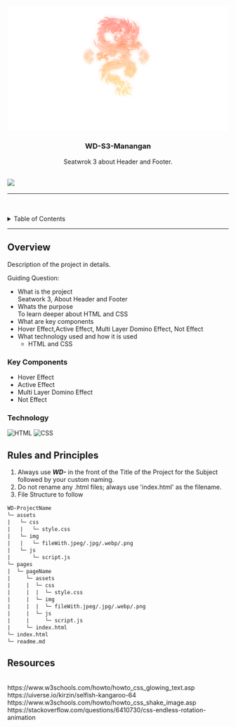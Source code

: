 <a name="About me">

<br/>

<br />
<div align="center">
  <a href="https://github.com/DomeldManangan">
  <!-- TODO: If you want to add logo or banner you can add it here -->
    <img src="./assets/img/LegenX Logo.png" alt="LegenX" width="auto">
  </a>
<!-- TODO: Change Title to the name of the title of your Project -->
  <h3 align="center">WD-S3-Manangan</h3>
</div>
<!-- TODO: Make a short description -->
<div align="center">
  Seatwrok 3 about Header and Footer.
</div>

<br />

<!-- TODO: Change the zyx-0314 into your github username  -->
<!-- TODO: Change the WD-Template-Project into the same name of your folder -->
![](https://visit-counter.vercel.app/counter.png?page=DomeldManangan/WD-S3-MANANGAN)

---

<br />
<br />

<!-- TODO: If you want to add more layers for your readme -->
<details>
  <summary>Table of Contents</summary>
  <ol>
    <li>
      <a href="#overview">Overview</a>
      <ol>
        <li>
          <a href="#key-components">Key Components</a>
        </li>
        <li>
          <a href="#technology">Technology</a>
        </li>
      </ol>
    </li>
    <li>
      <a href="#rules-and-principles">Rules and Principles</a>
    </li>
    <li>
      <a href="#resources">Resources</a>
    </li>
  </ol>
</details>

---

## Overview

<!-- TODO: To be changed -->
<!-- The following are just sample -->
Description of the project in details.

Guiding Question:
- What is the project
  <br>
  Seatwork 3, About Header and Footer
- Whats the purpose
  <br>
  To learn deeper about HTML and CSS
- What are key components
  <br>
- Hover Effect,Active Effect, Multi Layer Domino Effect, Not Effect
- What technology used and how it is used
  <br>
  - HTML and CSS

### Key Components
<!-- TODO: List of Key Components -->
<!-- The following are just sample -->
- Hover Effect
- Active Effect
- Multi Layer Domino Effect
- Not Effect

### Technology
<!-- TODO: List of Technology Used -->
![HTML](https://img.shields.io/badge/HTML-E34F26?style=for-the-badge&logo=html5&logoColor=white)
![CSS](https://img.shields.io/badge/CSS-1572B6?style=for-the-badge&logo=css3&logoColor=white)

## Rules and Principles
1. Always use ***WD-*** in the front of the Title of the Project for the Subject followed by your custom naming.
2. Do not rename any .html files; always use 'index.html' as the filename.
3. File Structure to follow

```
WD-ProjectName
└─ assets
|   └─ css
|   |   └─ style.css
|   └─ img
|   |   └─ fileWith.jpeg/.jpg/.webp/.png
|   └─ js
|       └─ script.js
└─ pages
|  └─ pageName
|     └─ assets
|     |  └─ css
|     |  |  └─ style.css
|     |  └─ img
|     |  |  └─ fileWith.jpeg/.jpg/.webp/.png
|     |  └─ js
|     |     └─ script.js
|     └─ index.html
└─ index.html
└─ readme.md
```

## Resources

<!-- TODO: Add References -->
<br>
https://www.w3schools.com/howto/howto_css_glowing_text.asp
<br>
https://uiverse.io/kirzin/selfish-kangaroo-64
<br>
https://www.w3schools.com/howto/howto_css_shake_image.asp
<br>
https://stackoverflow.com/questions/6410730/css-endless-rotation-animation
